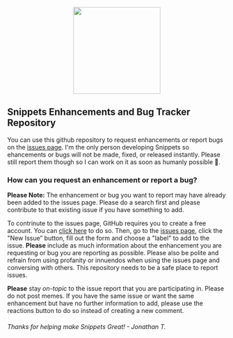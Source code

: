 <p align="center">
<img src="https://user-images.githubusercontent.com/17661536/181813316-bddd46f7-150a-4bbd-abf1-17ef8b7d4f8b.png" width=200 />
</p>

## Snippets Enhancements and Bug Tracker Repository

You can use this github repository to request enhancements or report bugs on the [issues page](https://github.com/JTostitos/snippets-enhancements-bugs/issues). I'm the only person developing Snippets so ehancements or bugs will not be made, fixed, or released instantly. Please still report them though so I can work on it as soon as humanly possible 🙂.

### How can you request an enhancement or report a bug?

**Please Note:** The enhancement or bug you want to report may have already been added to the issues page. Please do a search first and please contribute to that existing issue if you have something to add.

To contrinute to the issues page, GitHub requires you to create a free account. You can [click here](https://github.com/) to do so. Then, go to the [issues page](https://github.com/JTostitos/snippets-enhancements-bugs/issues), click the "New Issue” button, fill out the form and choose a "label" to add to the issue. **Please** include as much information about the enhancement you are requesting or bug you are reporting as possible. Please also be polite and refrain from using profanity or innuendos when using the issues page and conversing with others. This repository needs to be a safe place to report issues.

**Please** stay *on-topic* to the issue report that you are participating in. Please do not post memes. If you have the same issue or want the same enhancement but have no further information to add, please use the reactions button to do so instead of creating a new comment.

###### Thanks for helping make Snippets Great! - Jonathan T.
